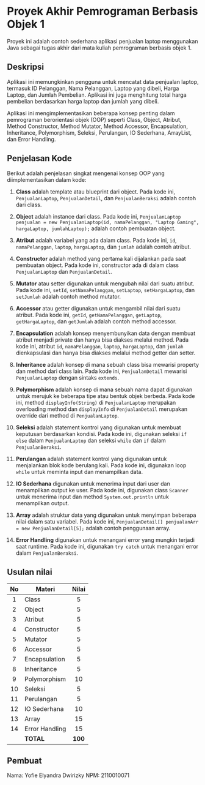 # Proyek Akhir Pemrograman Berbasis Objek 1

Proyek ini adalah contoh sederhana aplikasi penjualan laptop menggunakan Java sebagai tugas akhir dari mata kuliah pemrograman berbasis objek 1.

## Deskripsi

Aplikasi ini memungkinkan pengguna untuk mencatat data penjualan laptop, termasuk ID Pelanggan, Nama Pelanggan, Laptop yang dibeli, Harga Laptop, dan Jumlah Pembelian. Aplikasi ini juga menghitung total harga pembelian berdasarkan harga laptop dan jumlah yang dibeli.

Aplikasi ini mengimplementasikan beberapa konsep penting dalam pemrograman berorientasi objek (OOP) seperti Class, Object, Atribut, Method Constructor, Method Mutator, Method Accessor, Encapsulation, Inheritance, Polymorphism, Seleksi, Perulangan, IO Sederhana, ArrayList, dan Error Handling.

## Penjelasan Kode

Berikut adalah penjelasan singkat mengenai konsep OOP yang diimplementasikan dalam kode:

1. **Class** adalah template atau blueprint dari object. Pada kode ini, `PenjualanLaptop`, `PenjualanDetail`, dan `PenjualanBeraksi` adalah contoh dari class.

2. **Object** adalah instance dari class. Pada kode ini, `PenjualanLaptop penjualan = new PenjualanLaptop(id, namaPelanggan, "Laptop Gaming", hargaLaptop, jumlahLaptop);` adalah contoh pembuatan object.

3. **Atribut** adalah variabel yang ada dalam class. Pada kode ini, `id`, `namaPelanggan`, `laptop`, `hargaLaptop`, dan `jumlah` adalah contoh atribut.

4. **Constructor** adalah method yang pertama kali dijalankan pada saat pembuatan object. Pada kode ini, constructor ada di dalam class `PenjualanLaptop` dan `PenjualanDetail`.

5. **Mutator** atau setter digunakan untuk mengubah nilai dari suatu atribut. Pada kode ini, `setId`, `setNamaPelanggan`, `setLaptop`, `setHargaLaptop`, dan `setJumlah` adalah contoh method mutator.

6. **Accessor** atau getter digunakan untuk mengambil nilai dari suatu atribut. Pada kode ini, `getId`, `getNamaPelanggan`, `getLaptop`, `getHargaLaptop`, dan `getJumlah` adalah contoh method accessor.

7. **Encapsulation** adalah konsep menyembunyikan data dengan membuat atribut menjadi private dan hanya bisa diakses melalui method. Pada kode ini, atribut `id`, `namaPelanggan`, `laptop`, `hargaLaptop`, dan `jumlah` dienkapsulasi dan hanya bisa diakses melalui method getter dan setter.

8. **Inheritance** adalah konsep di mana sebuah class bisa mewarisi property dan method dari class lain. Pada kode ini, `PenjualanDetail` mewarisi `PenjualanLaptop` dengan sintaks `extends`.

9. **Polymorphism** adalah konsep di mana sebuah nama dapat digunakan untuk merujuk ke beberapa tipe atau bentuk objek berbeda. Pada kode ini, method `displayInfo(String)` di `PenjualanLaptop` merupakan overloading method dan `displayInfo` di `PenjualanDetail` merupakan override dari method di `PenjualanLaptop`.

10. **Seleksi** adalah statement kontrol yang digunakan untuk membuat keputusan berdasarkan kondisi. Pada kode ini, digunakan seleksi `if else` dalam `PenjualanLaptop` dan seleksi `while` dan `if` dalam `PenjualanBeraksi`.

11. **Perulangan** adalah statement kontrol yang digunakan untuk menjalankan blok kode berulang kali. Pada kode ini, digunakan loop `while` untuk meminta input dan menampilkan data.

12. **IO Sederhana** digunakan untuk menerima input dari user dan menampilkan output ke user. Pada kode ini, digunakan class `Scanner` untuk menerima input dan method `System.out.println` untuk menampilkan output.

13. **Array** adalah struktur data yang digunakan untuk menyimpan beberapa nilai dalam satu variabel. Pada kode ini, `PenjualanDetail[] penjualanArr = new PenjualanDetail[5];` adalah contoh penggunaan array.

14. **Error Handling** digunakan untuk menangani error yang mungkin terjadi saat runtime. Pada kode ini, digunakan `try catch` untuk menangani error dalam `PenjualanBeraksi`.

## Usulan nilai

| No  | Materi         |  Nilai  |
| :-: | -------------- | :-----: |
|  1  | Class          |    5    |
|  2  | Object         |    5    |
|  3  | Atribut        |    5    |
|  4  | Constructor    |    5    |
|  5  | Mutator        |    5    |
|  6  | Accessor       |    5    |
|  7  | Encapsulation  |    5    |
|  8  | Inheritance    |    5    |
|  9  | Polymorphism   |   10    |
| 10  | Seleksi        |    5    |
| 11  | Perulangan     |    5    |
| 12  | IO Sederhana   |   10    |
| 13  | Array          |   15    |
| 14  | Error Handling |   15    |
|     | **TOTAL**      | **100** |

## Pembuat

Nama: Yofie Elyandra Dwirizky
NPM: 2110010071
